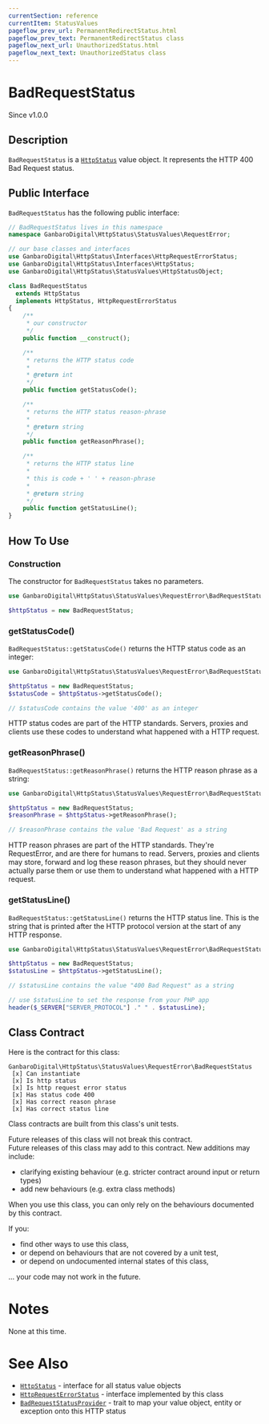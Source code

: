 ```yaml
---
currentSection: reference
currentItem: StatusValues
pageflow_prev_url: PermanentRedirectStatus.html
pageflow_prev_text: PermanentRedirectStatus class
pageflow_next_url: UnauthorizedStatus.html
pageflow_next_text: UnauthorizedStatus class
---
```


# BadRequestStatus

<div class="callout info">
Since v1.0.0
</div>

## Description

`BadRequestStatus` is a [`HttpStatus`](../Interfaces/HttpStatus.html) value object. It represents the HTTP 400 Bad Request status.

## Public Interface

`BadRequestStatus` has the following public interface:

```php
// BadRequestStatus lives in this namespace
namespace GanbaroDigital\HttpStatus\StatusValues\RequestError;

// our base classes and interfaces
use GanbaroDigital\HttpStatus\Interfaces\HttpRequestErrorStatus;
use GanbaroDigital\HttpStatus\Interfaces\HttpStatus;
use GanbaroDigital\HttpStatus\StatusValues\HttpStatusObject;

class BadRequestStatus
  extends HttpStatus
  implements HttpStatus, HttpRequestErrorStatus
{
    /**
     * our constructor
     */
    public function __construct();

    /**
     * returns the HTTP status code
     *
     * @return int
     */
    public function getStatusCode();

    /**
     * returns the HTTP status reason-phrase
     *
     * @return string
     */
    public function getReasonPhrase();

    /**
     * returns the HTTP status line
     *
     * this is code + ' ' + reason-phrase
     *
     * @return string
     */
    public function getStatusLine();
}
```

## How To Use

### Construction

The constructor for `BadRequestStatus` takes no parameters.

```php
use GanbaroDigital\HttpStatus\StatusValues\RequestError\BadRequestStatus;

$httpStatus = new BadRequestStatus;
```

### getStatusCode()

`BadRequestStatus::getStatusCode()` returns the HTTP status code as an integer:

```php
use GanbaroDigital\HttpStatus\StatusValues\RequestError\BadRequestStatus;

$httpStatus = new BadRequestStatus;
$statusCode = $httpStatus->getStatusCode();

// $statusCode contains the value '400' as an integer
```

HTTP status codes are part of the HTTP standards. Servers, proxies and clients use these codes to understand what happened with a HTTP request.

### getReasonPhrase()

`BadRequestStatus::getReasonPhrase()` returns the HTTP reason phrase as a string:

```php
use GanbaroDigital\HttpStatus\StatusValues\RequestError\BadRequestStatus;

$httpStatus = new BadRequestStatus;
$reasonPhrase = $httpStatus->getReasonPhrase();

// $reasonPhrase contains the value 'Bad Request' as a string
```

HTTP reason phrases are part of the HTTP standards. They're RequestError, and are there for humans to read. Servers, proxies and clients may store, forward and log these reason phrases, but they should never actually parse them or use them to understand what happened with a HTTP request.

### getStatusLine()

`BadRequestStatus::getStatusLine()` returns the HTTP status line. This is the string that is printed after the HTTP protocol version at the start of any HTTP response.

```php
use GanbaroDigital\HttpStatus\StatusValues\RequestError\BadRequestStatus;

$httpStatus = new BadRequestStatus;
$statusLine = $httpStatus->getStatusLine();

// $statusLine contains the value "400 Bad Request" as a string

// use $statusLine to set the response from your PHP app
header($_SERVER["SERVER_PROTOCOL"] ." " . $statusLine);
```

## Class Contract

Here is the contract for this class:

    GanbaroDigital\HttpStatus\StatusValues\RequestError\BadRequestStatus
     [x] Can instantiate
     [x] Is http status
     [x] Is http request error status
     [x] Has status code 400
     [x] Has correct reason phrase
     [x] Has correct status line

Class contracts are built from this class's unit tests.

<div class="callout success">
Future releases of this class will not break this contract.
</div>

<div class="callout info" markdown="1">
Future releases of this class may add to this contract. New additions may include:

* clarifying existing behaviour (e.g. stricter contract around input or return types)
* add new behaviours (e.g. extra class methods)
</div>

<div class="callout warning" markdown="1">
When you use this class, you can only rely on the behaviours documented by this contract.

If you:

* find other ways to use this class,
* or depend on behaviours that are not covered by a unit test,
* or depend on undocumented internal states of this class,

... your code may not work in the future.
</div>

# Notes

None at this time.

# See Also

* [`HttpStatus`](../Interfaces/HttpStatus.html) - interface for all status value objects
* [`HttpRequestErrorStatus`](../Interfaces/HttpRequestErrorStatus.html) - interface implemented by this class
* [`BadRequestStatusProvider`](../StatusProviders/BadRequestStatusProvider.html) - trait to map your value object, entity or exception onto this HTTP status
